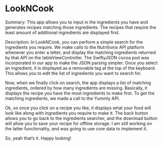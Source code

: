 # LookNCook
Summary: This app allows you to input in the ingredients you have and generates recipes matching those ingredients. The recipes that require the least amount of additional ingredients are displayed first.

Description: In LookNCook, you can perform a simple search for the ingredients you require. We make calls to the Nutritionix API platform whenever you enter a letter, and display the matching ingredients returned by that API on the tableViewController. The SwiftyJSON cocoa pod was incorporated in our app to make the JSON parsing simpler. Once you select an ingredient, it is displayed as a removable tag at the top of the keyboard. This allows you to edit the list of ingredients you want to search for.

Now, when we finally click on search, the app displays a list of matching ingredients, ordered by how many ingredients are missing. Basically, it displays the recipe you have the most ingredients to make first. To get the matching ingredients, we made a call to the Yummly API. 

Ok, so once you click on a recipe you like, it displays what your food will look like along with ingredients you require to make it. The back button allows you to go back to the ingredients searcher, and the download button will allow you to save your recipe for offline storage. I am still working on the latter functionality, and was going to use core data to implement it. 

So, yeah that’s it. Happy looking!
